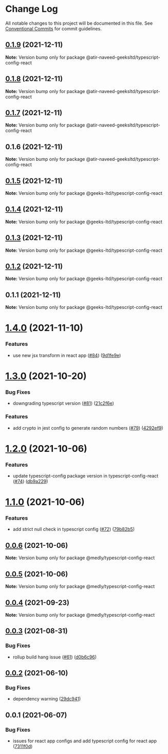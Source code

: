 # Change Log

All notable changes to this project will be documented in this file.
See [Conventional Commits](https://conventionalcommits.org) for commit guidelines.

## [0.1.9](https://github.com/atir-naveed-geeksltd/react-config/compare/@atir-naveed-geeksltd/typescript-config-react@0.1.8...@atir-naveed-geeksltd/typescript-config-react@0.1.9) (2021-12-11)

**Note:** Version bump only for package @atir-naveed-geeksltd/typescript-config-react





## [0.1.8](https://github.com/atir-naveed-geeksltd/react-config/compare/@atir-naveed-geeksltd/typescript-config-react@0.1.7...@atir-naveed-geeksltd/typescript-config-react@0.1.8) (2021-12-11)

**Note:** Version bump only for package @atir-naveed-geeksltd/typescript-config-react





## [0.1.7](https://github.com/atir-naveed-geeksltd/react-config/compare/@atir-naveed-geeksltd/typescript-config-react@0.1.6...@atir-naveed-geeksltd/typescript-config-react@0.1.7) (2021-12-11)

**Note:** Version bump only for package @atir-naveed-geeksltd/typescript-config-react





## 0.1.6 (2021-12-11)

**Note:** Version bump only for package @atir-naveed-geeksltd/typescript-config-react






## [0.1.5](https://github.com/atir-naveed-geeksltd/react-config/compare/@geeks-ltd/typescript-config-react@0.1.4...@geeks-ltd/typescript-config-react@0.1.5) (2021-12-11)

**Note:** Version bump only for package @geeks-ltd/typescript-config-react





## [0.1.4](https://github.com/atir-naveed-geeksltd/react-config/compare/@geeks-ltd/typescript-config-react@0.1.3...@geeks-ltd/typescript-config-react@0.1.4) (2021-12-11)

**Note:** Version bump only for package @geeks-ltd/typescript-config-react





## [0.1.3](https://github.com/atir-naveed-geeksltd/react-config/compare/@geeks-ltd/typescript-config-react@0.1.2...@geeks-ltd/typescript-config-react@0.1.3) (2021-12-11)

**Note:** Version bump only for package @geeks-ltd/typescript-config-react





## [0.1.2](https://github.com/atir-naveed-geeksltd/react-config/compare/@geeks-ltd/typescript-config-react@0.1.1...@geeks-ltd/typescript-config-react@0.1.2) (2021-12-11)

**Note:** Version bump only for package @geeks-ltd/typescript-config-react





## 0.1.1 (2021-12-11)

**Note:** Version bump only for package @geeks-ltd/typescript-config-react






# [1.4.0](https://github.com/medly/configs/compare/@medly/typescript-config-react@1.3.0...@medly/typescript-config-react@1.4.0) (2021-11-10)


### Features

* use new jsx transform in react app ([#84](https://github.com/medly/configs/issues/84)) ([9d1fe9e](https://github.com/medly/configs/commit/9d1fe9ed081f20be214ae90a032673985dce5b69))





# [1.3.0](https://github.com/medly/configs/compare/@medly/typescript-config-react@1.2.0...@medly/typescript-config-react@1.3.0) (2021-10-20)


### Bug Fixes

* downgrading typescript version ([#81](https://github.com/medly/configs/issues/81)) ([21c2f6e](https://github.com/medly/configs/commit/21c2f6e646032a46b1c8546cf10156c836cea5f6))


### Features

* add crypto in jest config to generate random numbers ([#79](https://github.com/medly/configs/issues/79)) ([4292ef9](https://github.com/medly/configs/commit/4292ef9bd5d30a14bfec6c371deb8a9283f09f51))





# [1.2.0](https://github.com/medly/configs/compare/@medly/typescript-config-react@1.1.0...@medly/typescript-config-react@1.2.0) (2021-10-06)


### Features

* update typescript-config package version in typescript-config-react ([#74](https://github.com/medly/configs/issues/74)) ([db9a229](https://github.com/medly/configs/commit/db9a229e5214d47ad6e2688b01c384a6559d853e))





# [1.1.0](https://github.com/medly/configs/compare/@medly/typescript-config-react@0.0.6...@medly/typescript-config-react@1.1.0) (2021-10-06)


### Features

* add strict null check in typescript config ([#72](https://github.com/medly/configs/issues/72)) ([79b82b5](https://github.com/medly/configs/commit/79b82b5beb8331d66d5c989993707abdbba534ec))





## [0.0.6](https://github.com/medly/configs/compare/@medly/typescript-config-react@0.0.5...@medly/typescript-config-react@0.0.6) (2021-10-06)

**Note:** Version bump only for package @medly/typescript-config-react





## [0.0.5](https://github.com/medly/configs/compare/@medly/typescript-config-react@0.0.4...@medly/typescript-config-react@0.0.5) (2021-10-06)

**Note:** Version bump only for package @medly/typescript-config-react





## [0.0.4](https://github.com/medly/configs/compare/@medly/typescript-config-react@0.0.3...@medly/typescript-config-react@0.0.4) (2021-09-23)

**Note:** Version bump only for package @medly/typescript-config-react





## [0.0.3](https://github.com/medly/configs/compare/@medly/typescript-config-react@0.0.2...@medly/typescript-config-react@0.0.3) (2021-08-31)


### Bug Fixes

* rollup build hang issue ([#61](https://github.com/medly/configs/issues/61)) ([d0b6c96](https://github.com/medly/configs/commit/d0b6c968396f5c293839b6aabf780ccffbd45cab))





## [0.0.2](https://github.com/medly/configs/compare/@medly/typescript-config-react@0.0.1...@medly/typescript-config-react@0.0.2) (2021-06-10)


### Bug Fixes

* dependency warning ([29dc941](https://github.com/medly/configs/commit/29dc9416844032c6d3680fdbecaa3054af4f31f5))





## 0.0.1 (2021-06-07)


### Bug Fixes

* issues for react app configs and add typescript config for react app ([7311f0d](https://github.com/medly/configs/commit/7311f0d210dfd264757b97375e504cc6c097074b))
